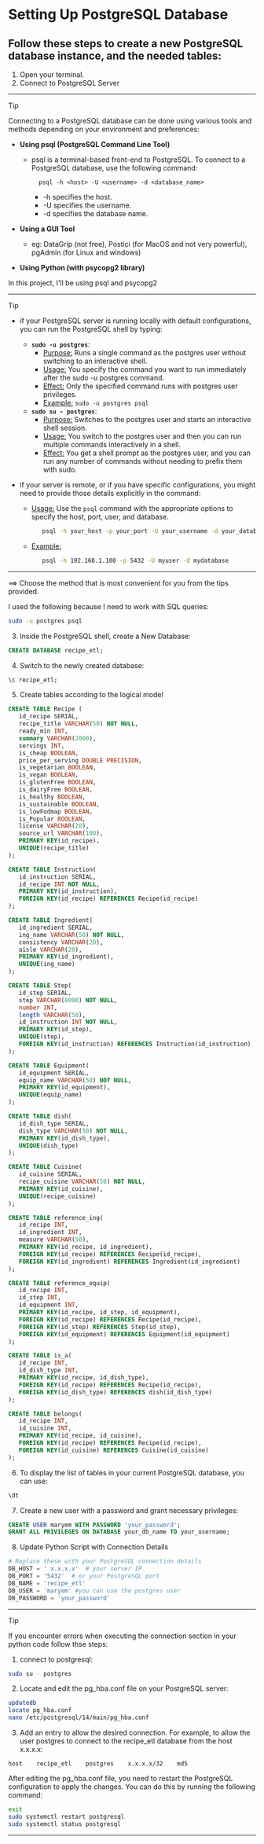 # Setting Up PostgreSQL Database

Follow these steps to create a new PostgreSQL database instance, and the needed tables:
-------

1. Open your terminal.
2. Connect to PostgreSQL Server

----------------------------------------
> [!tip] 
>  Connecting to a PostgreSQL database can be done using various tools and methods depending on your environment and preferences:
>  - **Using psql (PostgreSQL Command Line Tool)**
>     - psql is a terminal-based front-end to PostgreSQL. To connect to a PostgreSQL database, use the following command:
>       ```shell
>         psql -h <host> -U <username> -d <database_name>
>       ```
>       - -h specifies the host.
>       - -U specifies the username.
>       - -d specifies the database name.
>         
>  - **Using a GUI Tool**
>     - eg: DataGrip (not free), Postici (for MacOS and not very powerful), pgAdmin (for Linux and windows)
>  - **Using Python (with psycopg2 library)**
>
> In this project, I'll be using psql and psycopg2
----------------------

> [!tip]
> - if your PostgreSQL server is running locally with default configurations, you can run the PostgreSQL shell by typing:
>   - **`sudo -u postgres`**:
>      - <ins>Purpose:</ins> Runs a single command as the postgres user without switching to an interactive shell.
>      - <ins>Usage:</ins> You specify the command you want to run immediately after the sudo -u postgres command.
>      - <ins>Effect:</ins> Only the specified command runs with postgres user privileges.
>      - <ins>Example:</ins> `sudo -u postgres psql`
>   - **`sudo su - postgres`**:
>      - <ins>Purpose:</ins> Switches to the postgres user and starts an interactive shell session.
>      - <ins>Usage:</ins> You switch to the postgres user and then you can run multiple commands interactively in a shell.
>      - <ins>Effect:</ins> You get a shell prompt as the postgres user, and you can run any number of commands without needing to prefix them with sudo.
>		
> - if your server is remote, or if you have specific configurations, you might need to provide those details explicitly in the command:
>    - <ins>Usage:</ins> Use the `psql` command with the appropriate options to specify the host, port, user, and database.
>      ```bash
>         psql -h your_host -p your_port -U your_username -d your_database
>      ```
>   - <ins>Example:</ins>
>      ```bash
>         psql -h 192.168.1.100 -p 5432 -U myuser -d mydatabase
>      ```

----------------------

==> Choose the method that is most convenient for you from the tips provided.

I used the following because I need to work with SQL queries:
```bash
sudo -u postgres psql
```

3. Inside the PostgreSQL shell, create a New Database:
```sql
CREATE DATABASE recipe_etl;
```

4. Switch to the newly created database:
```sql
\c recipe_etl;
```

5. Create tables according to the logical model
```sql
CREATE TABLE Recipe (
   id_recipe SERIAL,
   recipe_title VARCHAR(50) NOT NULL,
   ready_min INT,
   summary VARCHAR(2000),
   servings INT,
   is_cheap BOOLEAN,
   price_per_serving DOUBLE PRECISION,
   is_vegetarian BOOLEAN,
   is_vegan BOOLEAN,
   is_glutenFree BOOLEAN,
   is_dairyFree BOOLEAN,
   is_healthy BOOLEAN,
   is_sustainable BOOLEAN,
   is_lowFodmap BOOLEAN,
   is_Popular BOOLEAN,
   license VARCHAR(20),
   source_url VARCHAR(100),
   PRIMARY KEY(id_recipe),
   UNIQUE(recipe_title)
);
```

```sql
CREATE TABLE Instruction(
   id_instruction SERIAL,
   id_recipe INT NOT NULL,
   PRIMARY KEY(id_instruction),
   FOREIGN KEY(id_recipe) REFERENCES Recipe(id_recipe)
);
```

```sql
CREATE TABLE Ingredient(
   id_ingredient SERIAL,
   ing_name VARCHAR(50) NOT NULL,
   consistency VARCHAR(20),
   aisle VARCHAR(20),
   PRIMARY KEY(id_ingredient),
   UNIQUE(ing_name)
);
```

```sql
CREATE TABLE Step(
   id_step SERIAL,
   step VARCHAR(8000) NOT NULL,
   number INT,
   length VARCHAR(50),
   id_instruction INT NOT NULL,
   PRIMARY KEY(id_step),
   UNIQUE(step),
   FOREIGN KEY(id_instruction) REFERENCES Instruction(id_instruction)
);
```

```sql
CREATE TABLE Equipment(
   id_equipment SERIAL,
   equip_name VARCHAR(50) NOT NULL,
   PRIMARY KEY(id_equipment),
   UNIQUE(equip_name)
);
```

```sql
CREATE TABLE dish(
   id_dish_type SERIAL,
   dish_type VARCHAR(50) NOT NULL,
   PRIMARY KEY(id_dish_type),
   UNIQUE(dish_type)
);
```

```sql
CREATE TABLE Cuisine(
   id_cuisine SERIAL,
   recipe_cuisine VARCHAR(50) NOT NULL,
   PRIMARY KEY(id_cuisine),
   UNIQUE(recipe_cuisine)
);
```

```sql
CREATE TABLE reference_ing(
   id_recipe INT,
   id_ingredient INT,
   measure VARCHAR(50),
   PRIMARY KEY(id_recipe, id_ingredient),
   FOREIGN KEY(id_recipe) REFERENCES Recipe(id_recipe),
   FOREIGN KEY(id_ingredient) REFERENCES Ingredient(id_ingredient)
);
```

```sql
CREATE TABLE reference_equip(
   id_recipe INT,
   id_step INT,
   id_equipment INT,
   PRIMARY KEY(id_recipe, id_step, id_equipment),
   FOREIGN KEY(id_recipe) REFERENCES Recipe(id_recipe),
   FOREIGN KEY(id_step) REFERENCES Step(id_step),
   FOREIGN KEY(id_equipment) REFERENCES Equipment(id_equipment)
);
```

```sql
CREATE TABLE is_a(
   id_recipe INT,
   id_dish_type INT,
   PRIMARY KEY(id_recipe, id_dish_type),
   FOREIGN KEY(id_recipe) REFERENCES Recipe(id_recipe),
   FOREIGN KEY(id_dish_type) REFERENCES dish(id_dish_type)
);
```

```sql
CREATE TABLE belongs(
   id_recipe INT,
   id_cuisine INT,
   PRIMARY KEY(id_recipe, id_cuisine),
   FOREIGN KEY(id_recipe) REFERENCES Recipe(id_recipe),
   FOREIGN KEY(id_cuisine) REFERENCES Cuisine(id_cuisine)
);
```
6. To display the list of tables in your current PostgreSQL database, you can use:
```sql
\dt
````
7. Create a new user with a password and grant necessary privileges:
```sql
CREATE USER maryem WITH PASSWORD 'your_password';
GRANT ALL PRIVILEGES ON DATABASE your_db_name TO your_username;
```

8. Update Python Script with Connection Details
```python
# Replace these with your PostgreSQL connection details
DB_HOST = ' x.x.x.x'  # your server IP
DB_PORT = '5432'  # or your PostgreSQL port
DB_NAME = 'recipe_etl'
DB_USER = 'maryem' #you can use the postgres user 
DB_PASSWORD = 'your_password'
```
----------------
> [!tip]
> If you encounter errors when executing the connection section in your python code follow thse steps:
> 1. connect to postgresql:
> ```bash
> sudo su - postgres
> ```
> 2. Locate and edit the pg_hba.conf file on your PostgreSQL server:
> ```bash
> updatedb
> locate pg_hba.conf
> nano /etc/postgresql/14/main/pg_hba.conf
> ```
> 3. Add an entry to allow the desired connection. For example, to allow the user postgres to connect to the recipe_etl database from the host x.x.x.x:
> ```
> host    recipe_etl    postgres    x.x.x.x/32    md5
> ```
> After editing the pg_hba.conf file, you need to restart the PostgreSQL configuration to apply the changes. You can do this by running the following command:
> ```bash
> exit
> sudo systemctl restart postgresql
> sudo systemctl status postgresql
> ```

------------------
